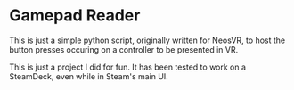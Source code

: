 # Gamepad Reader

This is just a simple python script, originally written for NeosVR, to host the button presses occuring on a controller to be presented in VR.

This is just a project I did for fun. It has been tested to work on a SteamDeck, even while in Steam's main UI.
